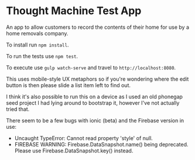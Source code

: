 Thought Machine Test App
========================

An app to allow customers to record the contents of their home for use by
a home removals company.

To install run `npm install`.

To run the tests use `npm test`.

To execute use `gulp watch-serve` and travel to `http://localhost:8080`.

This uses mobile-style UX metaphors so if you're wondering where the edit button
is then please slide a list item left to find out.

I think it's also possible to run this on a device as I used an old phonegap
seed project I had lying around to bootstrap it, however I've not actually
tried that.

There seem to be a few bugs with ionic (beta) and the Firebase version in use:
 - Uncaught TypeError: Cannot read property 'style' of null.
 - FIREBASE WARNING: Firebase.DataSnapshot.name() being deprecated.
   Please use Firebase.DataSnapshot.key() instead.
